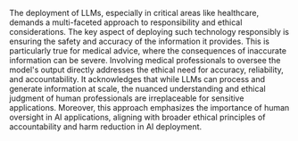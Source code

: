 The deployment of LLMs, especially in critical areas like healthcare, demands a multi-faceted approach to responsibility and ethical considerations. The key aspect of deploying such technology responsibly is ensuring the safety and accuracy of the information it provides. This is particularly true for medical advice, where the consequences of inaccurate information can be severe. Involving medical professionals to oversee the model's output directly addresses the ethical need for accuracy, reliability, and accountability. It acknowledges that while LLMs can process and generate information at scale, the nuanced understanding and ethical judgment of human professionals are irreplaceable for sensitive applications. Moreover, this approach emphasizes the importance of human oversight in AI applications, aligning with broader ethical principles of accountability and harm reduction in AI deployment.